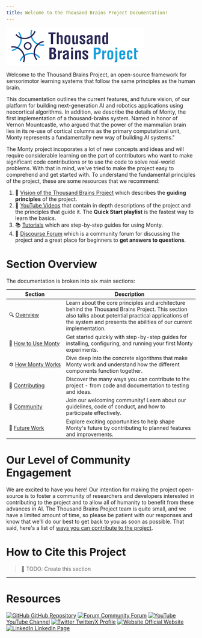 ```yaml
---
title: Welcome to the Thousand Brains Project Documentation!
---
```


![](../figures/overview/logo.png)

Welcome to the Thousand Brains Project, an open-source framework for sensorimotor learning systems that follow the same principles as the human brain.

This documentation outlines the current features, and future vision, of our platform for building next-generation AI and robotics applications using neocortical algorithms. In addition, we describe the details of Monty, the first implementation of a thousand-brains system. Named in honor of Vernon Mountcastle, who argued that the power of the mammalian brain lies in its re-use of cortical columns as the primary computational unit, Monty represents a fundamentally new way of building AI systems."

The Monty project incoporates a lot of new concepts and ideas and will require considerable learning on the part of contributors who want to make significant code contributions or to use the code to solve real-world problems.  With that in mind, we've tried to make the project easy to comprehend and get started with.  To understand the fundamental principles of the project, these are some resources that we recommend:

1. 🧠 [Vision of the Thousand Brains Project](./vision-of-the-thousand-brains-project.md) which describes the **guiding principles** of the project.
2. 🎥 [YouTube Videos](https://www.youtube.com/@thousandbrainsproject) that contain in depth descriptions of the project and the principles that guide it.  The **Quick Start playlist** is the fastest way to learn the basics.
3. 📚 [Tutorials](../how-to-use-monty/tutorials.md) which are step-by-step guides for using Monty.
4. 💬 [Discourse Forum](https://thousandbrains.discourse.group/) which is a community forum for discussing the project and a great place for beginners to **get answers to questions**.

# Section Overview

The documentation is broken into six main sections:

| Section | Description |
|---------|-------------|
| 🔍&nbsp;[Overview](./vision-of-the-thousand-brains-project.md) | Learn about the core principles and architecture behind the Thousand Brains Project. This section also talks about potential practical applications of the system and presents the abilities of our current implementation. |
| 🚀&nbsp;[How&nbsp;to&nbsp;Use&nbsp;Monty](../how-to-use-monty/getting-started.md) | Get started quickly with step-by-step guides for installing, configuring, and running your first Monty experiments. |
| ⚙️&nbsp;[How&nbsp;Monty&nbsp;Works](../how-monty-works/implementation-overview.md) | Dive deep into the concrete algorithms that make Monty work and understand how the different components function together. |
| 🤝&nbsp;[Contributing](../contributing/why-contribute.md) | Discover the many ways you can contribute to the project - from code and documentation to testing and ideas. |
| 👥&nbsp;[Community](../community/code-of-conduct.md) | Join our welcoming community! Learn about our guidelines, code of conduct, and how to participate effectively. |
| 🔮&nbsp;[Future&nbsp;Work](../future-work/project-roadmap.md) | Explore exciting opportunities to help shape Monty's future by contributing to planned features and improvements. |


# Our Level of Community Engagement

We are excited to have you here!  Our intention for making the project open-source is to foster a community of researchers and developers interested in contributing to the project and to allow all of humanity to benefit from these advances in AI.  The Thousand Brains Project team is quite small, and we have a limited amount of time, so please be patient with our responses and know that we'll do our best to get back to you as soon as possible.  That said, here's a list of [ways you can contribute to the project](../contributing/ways-to-contribute-to-code.md).

# How to Cite this Project

> 🚧 TODO: Create this section


-----------------------------------

# Resources

<a href="https://github.com/thousandbrainsproject/tbp.monty"><img src="../figures/documentation/github.png" alt="GitHub" height="15" style="opacity: 1; transition: opacity 0.2s; &:hover { opacity: 0.8; }" pointer-events="none"> GitHub Repository</a>
<a href="https://thousandbrains.discourse.group/"><img src="../figures/documentation/discourse.png" alt="Forum" height="15" style="opacity: 1; transition: opacity 0.2s; &:hover { opacity: 0.8; }" pointer-events="none"> Community Forum</a>
<a href="https://www.youtube.com/@thousandbrainsproject"><img src="../figures/documentation/youtube.png" alt="YouTube" height="15" style="opacity: 1; transition: opacity 0.2s; &:hover { opacity: 0.8; }" pointer-events="none"> YouTube Channel</a>
<a href="https://x.com/1000brainsproj"><img src="../figures/documentation/twitter.png" alt="Twitter" height="15" style="opacity: 1; transition: opacity 0.2s; &:hover { opacity: 0.8; }" pointer-events="none"> Twitter/X Profile</a>
<a href="http://thousandbrainsproject.org/"><img src="../figures/documentation/website.png" alt="Website" height="15" style="opacity: 1; transition: opacity 0.2s; &:hover { opacity: 0.8; }" pointer-events="none"> Official Website</a>
<a href="https://www.linkedin.com/showcase/thousand-brains-project"><img src="../figures/documentation/linkedin.png" alt="LinkedIn" height="15" style="opacity: 1; transition: opacity 0.2s; &:hover { opacity: 0.8; }" pointer-events="none"> LinkedIn Page</a>
